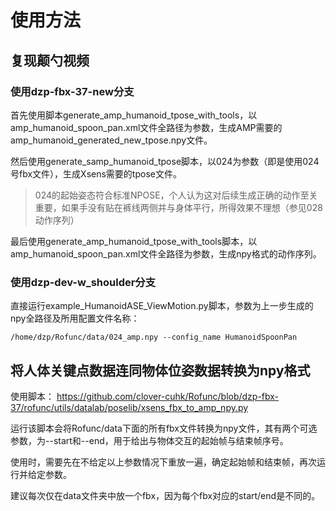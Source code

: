 # 使用方法

## 复现颠勺视频

### 使用dzp-fbx-37-new分支

首先使用脚本generate_amp_humanoid_tpose_with_tools，以amp_humanoid_spoon_pan.xml文件全路径为参数，生成AMP需要的amp_humanoid_generated_new_tpose.npy文件。

然后使用generate_samp_humanoid_tpose脚本，以024为参数（即是使用024号fbx文件），生成Xsens需要的tpose文件。

> 024的起始姿态符合标准NPOSE，个人认为这对后续生成正确的动作至关重要，如果手没有贴在裤线两侧并与身体平行，所得效果不理想（参见028动作序列）

最后使用generate_amp_humanoid_tpose_with_tools脚本，以amp_humanoid_spoon_pan.xml文件全路径为参数，生成npy格式的动作序列。

### 使用dzp-dev-w_shoulder分支

直接运行example_HumanoidASE_ViewMotion.py脚本，参数为上一步生成的npy全路径及所用配置文件名称：

```
/home/dzp/Rofunc/data/024_amp.npy --config_name HumanoidSpoonPan
```

## 将人体关键点数据连同物体位姿数据转换为npy格式

使用脚本：
https://github.com/clover-cuhk/Rofunc/blob/dzp-fbx-37/rofunc/utils/datalab/poselib/xsens_fbx_to_amp_npy.py

运行该脚本会将Rofunc/data下面的所有fbx文件转换为npy文件，其有两个可选参数，为--start和--end，用于给出与物体交互的起始帧与结束帧序号。

使用时，需要先在不给定以上参数情况下重放一遍，确定起始帧和结束帧，再次运行并给定参数。

建议每次仅在data文件夹中放一个fbx，因为每个fbx对应的start/end是不同的。
